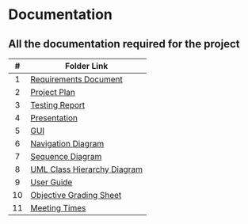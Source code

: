 # Documentation
## All the documentation required for the project

|   #   | Folder Link                            | 
| :---: | -------------------------------------- | 
|   1   | [Requirements Document](https://github.com/bglawson1001/SpearWorks-SE-Project/blob/main/Documentation/SpearWorks_Requirements_Document_Final_Version.pdf) | 
|   2   | [Project Plan](https://github.com/bglawson1001/SpearWorks-SE-Project/blob/main/Documentation/SpearWorks_Final_Project_Plan.pdf) | 
|   3   | [Testing Report](https://github.com/bglawson1001/SpearWorks-SE-Project/blob/main/Documentation/SpearWorks_Test_Plan_%20Final_Version.pdf) | 
|   4   | [Presentation](https://github.com/bglawson1001/SpearWorks-SE-Project/blob/main/Documentation/SpearWorks%20Ethics%20Game%20Presentation.ppsx) | 
|   5   | [GUI](https://github.com/bglawson1001/SpearWorks-SE-Project/blob/main/Documentation/SpearWorks_Final_GUI.pdf) | 
|   6   | [Navigation Diagram](https://github.com/bglawson1001/SpearWorks-SE-Project/blob/main/Documentation/SpearWorks_Final_Navigation_Diagram.pdf) | 
|   7   | [Sequence Diagram](https://github.com/bglawson1001/SpearWorks-SE-Project/blob/main/Documentation/SpearWorks_Sequence_Diagrams_Fianl_Version.pdf) | 
|   8   | [UML Class Hierarchy Diagram](https://github.com/bglawson1001/SpearWorks-SE-Project/blob/main/Documentation/SpearWorks_UML_Class_Hierarchy_Diagram_Final_Version.pdf) | 
|   9   | [User Guide](https://github.com/bglawson1001/SpearWorks-SE-Project/blob/main/Documentation/User%20Guide%20for%20Ethics%20Game.pdf) | 
|   10   | [Objective Grading Sheet](https://github.com/bglawson1001/SpearWorks-SE-Project/blob/main/Documentation/ObjectiveGradingSheet%20(1).xls) | 
|   11   | [Meeting Times](https://github.com/bglawson1001/SpearWorks-SE-Project/blob/main/Documentation/Meeting%20times%20for%20SpearWorks%20group.pdf) | 
